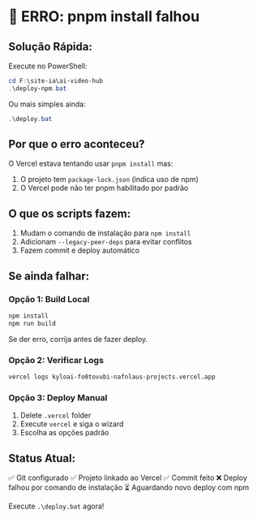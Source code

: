 # 🚨 ERRO: pnpm install falhou

## Solução Rápida:

Execute no PowerShell:
```powershell
cd F:\site-ia\ai-video-hub
.\deploy-npm.bat
```

Ou mais simples ainda:
```powershell
.\deploy.bat
```

## Por que o erro aconteceu?

O Vercel estava tentando usar `pnpm install` mas:
1. O projeto tem `package-lock.json` (indica uso de npm)
2. O Vercel pode não ter pnpm habilitado por padrão

## O que os scripts fazem:

1. Mudam o comando de instalação para `npm install`
2. Adicionam `--legacy-peer-deps` para evitar conflitos
3. Fazem commit e deploy automático

## Se ainda falhar:

### Opção 1: Build Local
```bash
npm install
npm run build
```
Se der erro, corrija antes de fazer deploy.

### Opção 2: Verificar Logs
```bash
vercel logs kyloai-fo0tovubi-nafnlaus-projects.vercel.app
```

### Opção 3: Deploy Manual
1. Delete `.vercel` folder
2. Execute `vercel` e siga o wizard
3. Escolha as opções padrão

## Status Atual:
✅ Git configurado
✅ Projeto linkado ao Vercel
✅ Commit feito
❌ Deploy falhou por comando de instalação
⏳ Aguardando novo deploy com npm

Execute `.\deploy.bat` agora!
